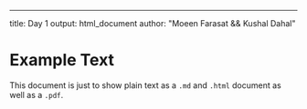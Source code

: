 ---
title: Day 1
output: html_document
author: "Moeen Farasat && Kushal Dahal"


# Example Text

This document is just to show plain text as a `.md` and `.html` document as well as a `.pdf`.
